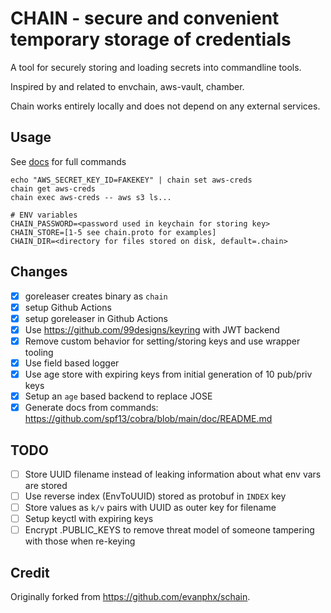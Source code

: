 # CHAIN - secure and convenient temporary storage of credentials

A tool for securely storing and loading secrets into commandline tools.

Inspired by and related to envchain, aws-vault, chamber.

Chain works entirely locally and does not depend on any external services.

## Usage

See [docs](./docs/chain.md) for full commands

```
echo "AWS_SECRET_KEY_ID=FAKEKEY" | chain set aws-creds
chain get aws-creds
chain exec aws-creds -- aws s3 ls...

# ENV variables
CHAIN_PASSWORD=<password used in keychain for storing key>
CHAIN_STORE=[1-5 see chain.proto for examples]
CHAIN_DIR=<directory for files stored on disk, default=.chain>
```

## Changes
- [x] goreleaser creates binary as `chain`
- [x] setup Github Actions
- [x] setup goreleaser in Github Actions
- [x] Use https://github.com/99designs/keyring with JWT backend
- [x] Remove custom behavior for setting/storing keys and use wrapper tooling
- [x] Use field based logger
- [x] Use age store with expiring keys from initial generation of 10 pub/priv keys
- [x] Setup an `age` based backend to replace JOSE
- [x] Generate docs from commands: https://github.com/spf13/cobra/blob/main/doc/README.md

## TODO
- [ ] Store UUID filename instead of leaking information about what env vars are stored
-   [ ] Use reverse index (EnvToUUID) stored as protobuf in `INDEX` key
-   [ ] Store values as `k/v` pairs with UUID as outer key for filename
- [ ] Setup keyctl with expiring keys
- [ ] Encrypt .PUBLIC_KEYS to remove threat model of someone tampering with those when re-keying

## Credit

Originally forked from https://github.com/evanphx/schain.
